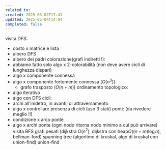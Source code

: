 ```yaml
---
related to: 
created: 2025-03-02T17:41
updated: 2025-05-04T14:04
completed: false
---
```

visita DFS:
- costo x matrice e lista
- albero DFS
- albero dei padri
colorazione(grafi indiretti !):
- abbiamo fatto solo algo x 2-colorabilità (non deve avere cicli di lunghezza dispari)
- algo x componente connessa
- algo x componente fortemente connessa ($O(n^3)$)
	- grafo trasposto ($O(n+m)$)
ordinamento topologico:
- algo iterativo
- algo con DFS
cicli:
- archi all’inidetro, in avanti, di attraversamento
- algo x controllare presenza di cicli (uso 3 stati)
ponti: (da rivedere meglio !!)
- condizione x arco ponte
- algo x archi ponte (ogni nodo ritorna nodo minimo a cui può arrivare)
visita BFS
grafi pesati (dijkstra $O(n^2)$, dijkstra con heap$O((n+m) \log n)$, bellman-ford)
spanning tree (algoritmo di kruskal, algo di kruskal con union-find)
union-find
